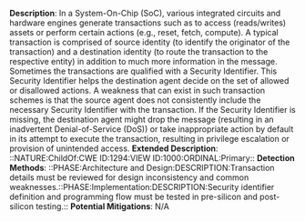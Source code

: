 **Description**: In a System-On-Chip (SoC), various integrated circuits and hardware engines generate transactions such as to access (reads/writes) assets or perform certain actions (e.g., reset, fetch, compute). A typical transaction is comprised of source identity (to identify the originator of the transaction) and a destination identity (to route the transaction to the respective entity) in addition to much more information in the message. Sometimes the transactions are qualified with a Security Identifier. This Security Identifier helps the destination agent decide on the set of allowed or disallowed actions. A weakness that can exist in such transaction schemes is that the source agent does not consistently include the necessary Security Identifier with the transaction. If the Security Identifier is missing, the destination agent might drop the message (resulting in an inadvertent Denial-of-Service (DoS)) or take inappropriate action by default in its attempt to execute the transaction, resulting in privilege escalation or provision of unintended access.
**Extended Description**: ::NATURE:ChildOf:CWE ID:1294:VIEW ID:1000:ORDINAL:Primary::
**Detection Methods**: ::PHASE:Architecture and Design:DESCRIPTION:Transaction details must be reviewed for design inconsistency and common weaknesses.::PHASE:Implementation:DESCRIPTION:Security identifier definition and programming flow must be tested in pre-silicon and post-silicon testing.::
**Potential Mitigations**: N/A